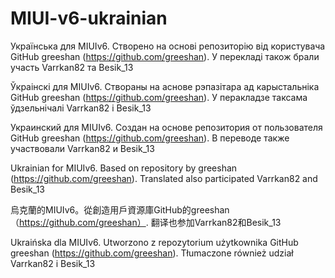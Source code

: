 # MIUI-v6-ukrainian

Українська для MIUIv6. Створено на основі репозиторію від користувача GitHub greeshan (https://github.com/greeshan). У перекладі також брали участь  Varrkan82 та Besik_13

Ўкраінскі для MIUIv6. Створаны на аснове рэпазітара ад карыстальніка GitHub greeshan (https://github.com/greeshan). У перакладзе таксама ўдзельнічалі Varrkan82 і Besik_13

Украинский для MIUIv6. Создан на основе репозитория от пользователя GitHub greeshan (https://github.com/greeshan). В переводе также участвовали Varrkan82 и Besik_13

Ukrainian for MIUIv6. Based on repository by greeshan (https://github.com/greeshan). Translated also participated Varrkan82 and Besik_13

烏克蘭的MIUIv6。從創造用戶資源庫GitHub的greeshan（https://github.com/greeshan）. 翻译也参加Varrkan82和Besik_13

Ukraińska dla MIUIv6. Utworzono z repozytorium użytkownika GitHub greeshan (https://github.com/greeshan). Tłumaczone również udział Varrkan82 i Besik_13
